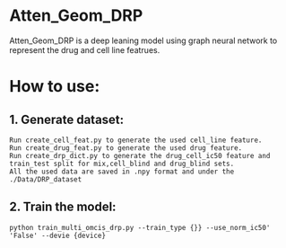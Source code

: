 # Atten_Geom_DRP
Atten_Geom_DRP is a deep leaning model using graph neural network to represent the drug and cell line featrues.
# How to use:
## 1. Generate dataset:
    Run create_cell_feat.py to generate the used cell_line feature.
    Run create_drug_feat.py to generate the used drug feature. 
    Run create_drp_dict.py to generate the drug_cell_ic50 feature and train_test split for mix,cell_blind and drug_blind sets.
    All the used data are saved in .npy format and under the ./Data/DRP_dataset
## 2. Train the model:
    python train_multi_omcis_drp.py --train_type {}} --use_norm_ic50' 'False' --devie {device}
